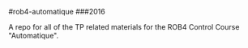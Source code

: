 #rob4-automatique
###2016

A repo for all of the TP related materials for the ROB4 Control Course "Automatique".
